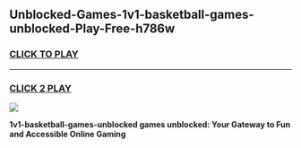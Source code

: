
## Unblocked-Games-1v1-basketball-games-unblocked-Play-Free-h786w
<h3>
<a href="https://premium76.site?title=1v1-basketball-games-unblocked&ref=15A">CLICK TO PLAY</a></h3>
<hr>

<h3>
<a href="https://premium76.site?title=1v1-basketball-games-unblocked&ref=15A">CLICK 2 PLAY</a>
  
</h3>

<a href="https://premium76.site?title=1v1-basketball-games-unblocked&ref=15A"><img src="https://clearcache.store/games.png"></a>


**1v1-basketball-games-unblocked games unblocked: Your Gateway to Fun and Accessible Online Gaming**
